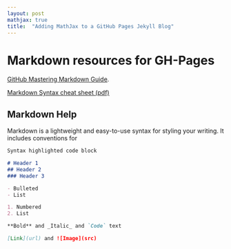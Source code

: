 ```yaml
---
layout: post
mathjax: true
title:  "Adding MathJax to a GitHub Pages Jekyll Blog"
---
```



# Markdown resources for GH-Pages

[GitHub Mastering Markdown Guide](https://guides.github.com/features/mastering-markdown/).

[Markdown Syntax cheat sheet (pdf)](https://guides.github.com/pdfs/markdown-cheatsheet-online.pdf)

## Markdown Help

Markdown is a lightweight and easy-to-use syntax for styling your writing. It includes conventions for

```markdown
Syntax highlighted code block

# Header 1
## Header 2
### Header 3

- Bulleted
- List

1. Numbered
2. List

**Bold** and _Italic_ and `Code` text

[Link](url) and ![Image](src)
```

